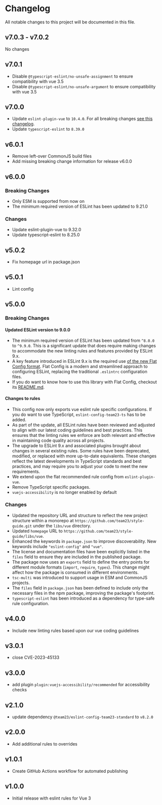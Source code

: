 # Changelog

All notable changes to this project will be documented in this file.

## v7.0.3 - v7.0.2

No changes

## v7.0.1

- Disable `@typescript-eslint/no-unsafe-assignment` to ensure compatibility with vue 3.5
- Disable `@typescript-eslint/no-unsafe-argument` to ensure compatibility with vue 3.5

## v7.0.0

- Update `eslint-plugin-vue` to `10.4.0`. For all breaking changes [see this changelog](https://github.com/vuejs/eslint-plugin-vue/releases/tag/v10.0.0).
- Update `typescript-eslint` to `8.39.0`

## v6.0.1

- Remove left-over CommonJS build files
- Add missing breaking change information for release v6.0.0

## v6.0.0

### Breaking Changes

- Only ESM is supported from now on
- The minimum required version of ESLint has been updated to 9.21.0

### Changes

- Update eslint-plugin-vue to 9.32.0
- Update typescript-eslint to 8.25.0

## v5.0.2

- Fix homepage url in package.json

## v5.0.1

- Lint config

## v5.0.0

### Breaking Changes

#### Updated ESLint version to 9.0.0

- The minimum required version of ESLint has been updated from `^8.0.0` to `^9.9.0`. This is a significant update
  that does require making changes to accommodate the new linting rules and features provided by ESLint 9.x.
- A key feature introduced in ESLint 9.x is the required use
  [of the new Flat Config format](https://eslint.org/docs/latest/use/configure/configuration-files).
  Flat Config is a modern and streamlined approach to configuring ESLint, replacing the traditional `.eslintrc`
  configuration files.
- If you do want to know how to use this library with Flat Config, checkout its [README.md](README.md).

#### Changes to rules

- This config now only exports vue eslint rule specific configurations. If you do want to use
  TypeScript, `eslint-config-team23-ts` has to be added.
- As part of the update, all ESLint rules have been reviewed and adjusted to align with our latest coding
  guidelines and best practices.
  This ensures that the linting rules we enforce are both relevant and effective in maintaining code quality across
  all projects.
- The upgrade to ESLint 9.x and associated plugins brought about changes in several existing rules.
  Some rules have been deprecated, modified, or replaced with more up-to-date equivalents.
  These changes reflect the latest developments in TypeScript standards and best practices, and may require you to
  adjust your code to meet the new requirements.
- We extend upon the flat recommended rule config from `eslint-plugin-vue`.
- Remove TypeScript specific packages.
- `vuejs-accessibility` is no longer enabled by default

### Changes

- Updated the repository URL and structure to reflect the new project structure within a monorepo
  at `https://github.com/team23/style-guide.git` under the `libs/vue` directory.
- Updated `homepage` URL to `https://github.com/team23/style-guide/libs/vue`.
- Enhanced the keywords in `package.json` to improve discoverability. New keywords
  include `"eslint-config"` and `"vue"`.
- The license and documentation files have been explicitly listed in the `files` field
  to ensure they are included in the published package.
- The package now uses an `exports` field to define the entry points for different
  module formats (`import`, `require`, `types`). This change might affect how the package is consumed in different
  environments.
- `tsc-multi` was introduced to support usage in ESM and CommonJS projects.
- The `files` field in `package.json` has been defined to include only the necessary files in the
  npm package, improving the package's footprint.
- `typescript-eslint` has been introduced as a dependency for type-safe rule configuration.

## v4.0.0

- Include new linting rules based upon our vue coding guidelines

## v3.0.1

- close CVE-2023-45133

## v3.0.0

- add plugin `plugin:vuejs-accessibility/recommended` for accessibility checks

## v2.1.0

- update dependency `@team23/eslint-config-team23-standard` to `v8.2.0`

## v2.0.0

- Add additional rules to overrides

## v1.0.1

- Create GitHub Actions workflow for automated publishing

## v1.0.0

- Initial release with eslint rules for Vue 3

